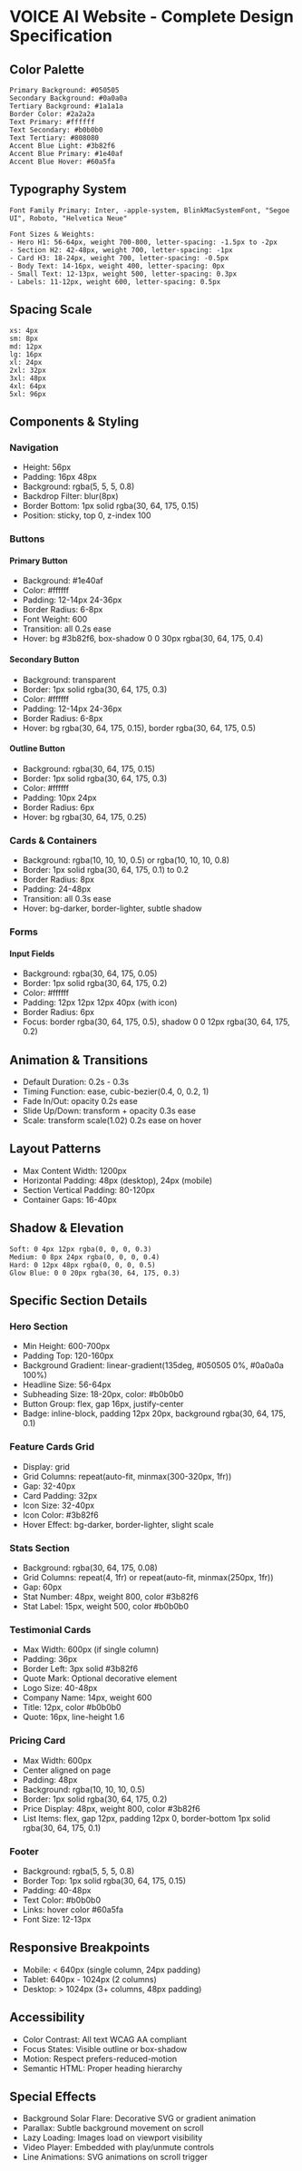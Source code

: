 # VOICE AI Website - Complete Design Specification

## Color Palette
```
Primary Background: #050505
Secondary Background: #0a0a0a
Tertiary Background: #1a1a1a
Border Color: #2a2a2a
Text Primary: #ffffff
Text Secondary: #b0b0b0
Text Tertiary: #808080
Accent Blue Light: #3b82f6
Accent Blue Primary: #1e40af
Accent Blue Hover: #60a5fa
```

## Typography System
```
Font Family Primary: Inter, -apple-system, BlinkMacSystemFont, "Segoe UI", Roboto, "Helvetica Neue"

Font Sizes & Weights:
- Hero H1: 56-64px, weight 700-800, letter-spacing: -1.5px to -2px
- Section H2: 42-48px, weight 700, letter-spacing: -1px
- Card H3: 18-24px, weight 700, letter-spacing: -0.5px
- Body Text: 14-16px, weight 400, letter-spacing: 0px
- Small Text: 12-13px, weight 500, letter-spacing: 0.3px
- Labels: 11-12px, weight 600, letter-spacing: 0.5px
```

## Spacing Scale
```
xs: 4px
sm: 8px
md: 12px
lg: 16px
xl: 24px
2xl: 32px
3xl: 48px
4xl: 64px
5xl: 96px
```

## Components & Styling

### Navigation
- Height: 56px
- Padding: 16px 48px
- Background: rgba(5, 5, 5, 0.8)
- Backdrop Filter: blur(8px)
- Border Bottom: 1px solid rgba(30, 64, 175, 0.15)
- Position: sticky, top 0, z-index 100

### Buttons
#### Primary Button
- Background: #1e40af
- Color: #ffffff
- Padding: 12-14px 24-36px
- Border Radius: 6-8px
- Font Weight: 600
- Transition: all 0.2s ease
- Hover: bg #3b82f6, box-shadow 0 0 30px rgba(30, 64, 175, 0.4)

#### Secondary Button
- Background: transparent
- Border: 1px solid rgba(30, 64, 175, 0.3)
- Color: #ffffff
- Padding: 12-14px 24-36px
- Border Radius: 6-8px
- Hover: bg rgba(30, 64, 175, 0.15), border rgba(30, 64, 175, 0.5)

#### Outline Button
- Background: rgba(30, 64, 175, 0.15)
- Border: 1px solid rgba(30, 64, 175, 0.3)
- Color: #ffffff
- Padding: 10px 24px
- Border Radius: 6px
- Hover: bg rgba(30, 64, 175, 0.25)

### Cards & Containers
- Background: rgba(10, 10, 10, 0.5) or rgba(10, 10, 10, 0.8)
- Border: 1px solid rgba(30, 64, 175, 0.1) to 0.2
- Border Radius: 8px
- Padding: 24-48px
- Transition: all 0.3s ease
- Hover: bg-darker, border-lighter, subtle shadow

### Forms
#### Input Fields
- Background: rgba(30, 64, 175, 0.05)
- Border: 1px solid rgba(30, 64, 175, 0.2)
- Color: #ffffff
- Padding: 12px 12px 12px 40px (with icon)
- Border Radius: 6px
- Focus: border rgba(30, 64, 175, 0.5), shadow 0 0 12px rgba(30, 64, 175, 0.2)

## Animation & Transitions
- Default Duration: 0.2s - 0.3s
- Timing Function: ease, cubic-bezier(0.4, 0, 0.2, 1)
- Fade In/Out: opacity 0.2s ease
- Slide Up/Down: transform + opacity 0.3s ease
- Scale: transform scale(1.02) 0.2s ease on hover

## Layout Patterns
- Max Content Width: 1200px
- Horizontal Padding: 48px (desktop), 24px (mobile)
- Section Vertical Padding: 80-120px
- Container Gaps: 16-40px

## Shadow & Elevation
```
Soft: 0 4px 12px rgba(0, 0, 0, 0.3)
Medium: 0 8px 24px rgba(0, 0, 0, 0.4)
Hard: 0 12px 48px rgba(0, 0, 0, 0.5)
Glow Blue: 0 0 20px rgba(30, 64, 175, 0.3)
```

## Specific Section Details

### Hero Section
- Min Height: 600-700px
- Padding Top: 120-160px
- Background Gradient: linear-gradient(135deg, #050505 0%, #0a0a0a 100%)
- Headline Size: 56-64px
- Subheading Size: 18-20px, color: #b0b0b0
- Button Group: flex, gap 16px, justify-center
- Badge: inline-block, padding 12px 20px, background rgba(30, 64, 175, 0.1)

### Feature Cards Grid
- Display: grid
- Grid Columns: repeat(auto-fit, minmax(300-320px, 1fr))
- Gap: 32-40px
- Card Padding: 32px
- Icon Size: 32-40px
- Icon Color: #3b82f6
- Hover Effect: bg-darker, border-lighter, slight scale

### Stats Section
- Background: rgba(30, 64, 175, 0.08)
- Grid Columns: repeat(4, 1fr) or repeat(auto-fit, minmax(250px, 1fr))
- Gap: 60px
- Stat Number: 48px, weight 800, color #3b82f6
- Stat Label: 15px, weight 500, color #b0b0b0

### Testimonial Cards
- Max Width: 600px (if single column)
- Padding: 36px
- Border Left: 3px solid #3b82f6
- Quote Mark: Optional decorative element
- Logo Size: 40-48px
- Company Name: 14px, weight 600
- Title: 12px, color #b0b0b0
- Quote: 16px, line-height 1.6

### Pricing Card
- Max Width: 600px
- Center aligned on page
- Padding: 48px
- Background: rgba(10, 10, 10, 0.5)
- Border: 1px solid rgba(30, 64, 175, 0.2)
- Price Display: 48px, weight 800, color #3b82f6
- List Items: flex, gap 12px, padding 12px 0, border-bottom 1px solid rgba(30, 64, 175, 0.1)

### Footer
- Background: rgba(5, 5, 5, 0.8)
- Border Top: 1px solid rgba(30, 64, 175, 0.15)
- Padding: 40-48px
- Text Color: #b0b0b0
- Links: hover color #60a5fa
- Font Size: 12-13px

## Responsive Breakpoints
- Mobile: < 640px (single column, 24px padding)
- Tablet: 640px - 1024px (2 columns)
- Desktop: > 1024px (3+ columns, 48px padding)

## Accessibility
- Color Contrast: All text WCAG AA compliant
- Focus States: Visible outline or box-shadow
- Motion: Respect prefers-reduced-motion
- Semantic HTML: Proper heading hierarchy

## Special Effects
- Background Solar Flare: Decorative SVG or gradient animation
- Parallax: Subtle background movement on scroll
- Lazy Loading: Images load on viewport visibility
- Video Player: Embedded with play/unmute controls
- Line Animations: SVG animations on scroll trigger
